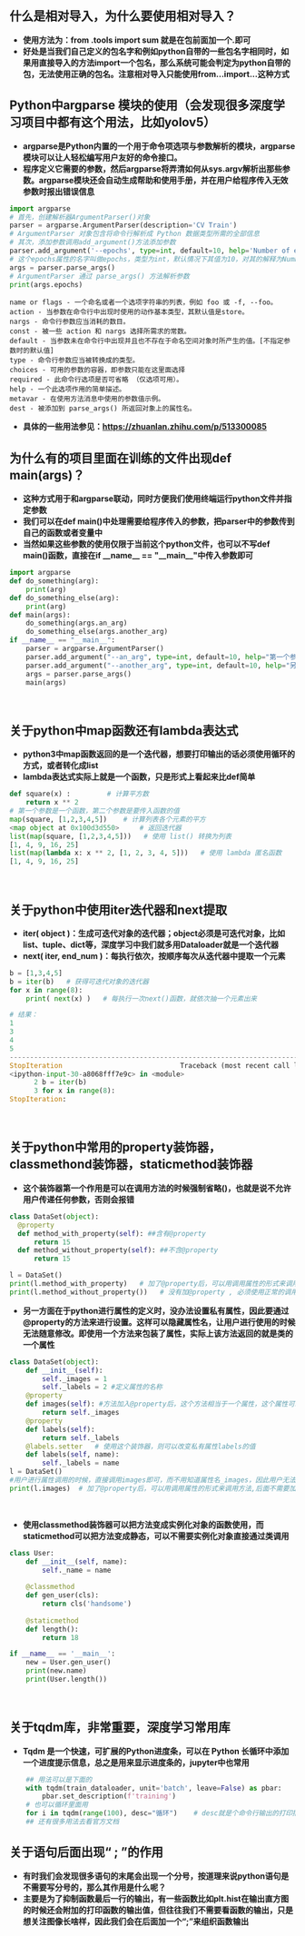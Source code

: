 ## **什么是相对导入，为什么要使用相对导入？**
- **使用方法为：from .tools import sum 就是在包前面加一个.即可**<br> 
- **好处是当我们自己定义的包名字和例如python自带的一些包名字相同时，如果用直接导入的方法import一个包名，那么系统可能会判定为python自带的包，无法使用正确的包名。注意相对导入只能使用from...import...这种方式** </br>

## **Python中argparse 模块的使用（会发现很多深度学习项目中都有这个用法，比如yolov5）**
- **argparse是Python内置的一个用于命令项选项与参数解析的模块，argparse模块可以让人轻松编写用户友好的命令接口。**
- **程序定义它需要的参数，然后argparse将弄清如何从sys.argv解析出那些参数。argparse模块还会自动生成帮助和使用手册，并在用户给程序传入无效参数时报出错误信息**
``` python
import argparse
# 首先，创建解析器ArgumentParser()对象
parser = argparse.ArgumentParser(description='CV Train')
# ArgumentParser 对象包含将命令行解析成 Python 数据类型所需的全部信息
# 其次，添加参数调用add_argument()方法添加参数
parser.add_argument('--epochs', type=int, default=10, help='Number of epochs to train.')
# 这个epochs属性的名字叫做epochs，类型为int，默认情况下其值为10，对其的解释为Number of epochs to train->训练的epoch数
args = parser.parse_args()
# ArgumentParser 通过 parse_args() 方法解析参数
print(args.epochs)
```
```
name or flags - 一个命名或者一个选项字符串的列表，例如 foo 或 -f, --foo。
action - 当参数在命令行中出现时使用的动作基本类型，其默认值是store。
nargs - 命令行参数应当消耗的数目。
const - 被一些 action 和 nargs 选择所需求的常数。
default - 当参数未在命令行中出现并且也不存在于命名空间对象时所产生的值。[不指定参数时的默认值]
type - 命令行参数应当被转换成的类型。
choices - 可用的参数的容器，即参数只能在这里面选择
required - 此命令行选项是否可省略 （仅选项可用）。
help - 一个此选项作用的简单描述。
metavar - 在使用方法消息中使用的参数值示例。
dest - 被添加到 parse_args() 所返回对象上的属性名。
```
- **具体的一些用法参见：https://zhuanlan.zhihu.com/p/513300085**
## **为什么有的项目里面在训练的文件出现def main(args)？**

- **这种方式用于和argparse联动，同时方便我们使用终端运行python文件并指定参数**
- **我们可以在def main()中处理需要给程序传入的参数，把parser中的参数传到自己的函数或者变量中**
- **当然如果这些参数的使用仅限于当前这个python文件，也可以不写def main()函数，直接在if \_\_name\_\_ == "\_\_main\_\_"中传入参数即可**

```python
import argparse
def do_something(arg):
    print(arg)
def do_something_else(arg):
    print(arg)
def main(args):
    do_something(args.an_arg)
    do_something_else(args.another_arg)
if __name__ == "__main__":
    parser = argparse.ArgumentParser()
    parser.add_argument("--an_arg", type=int, default=10, help="第一个参数")
    parser.add_argument("--another_arg", type=int, default=10, help="另一个参数")
    args = parser.parse_args()
    main(args)
```
</br>

## **关于python中map函数还有lambda表达式**
- **python3中map函数返回的是一个迭代器，想要打印输出的话必须使用循环的方式，或者转化成list**
- **lambda表达式实际上就是一个函数，只是形式上看起来比def简单**
```python
def square(x) :         # 计算平方数
    return x ** 2
# 第一个参数是一个函数，第二个参数是要传入函数的值
map(square, [1,2,3,4,5])    # 计算列表各个元素的平方
<map object at 0x100d3d550>     # 返回迭代器
list(map(square, [1,2,3,4,5]))   # 使用 list() 转换为列表
[1, 4, 9, 16, 25]
list(map(lambda x: x ** 2, [1, 2, 3, 4, 5]))   # 使用 lambda 匿名函数
[1, 4, 9, 16, 25]
```
</br>

## **关于python中使用iter迭代器和next提取**
- **iter( object )：生成可迭代对象的迭代器；object必须是可迭代对象，比如list、tuple、dict等，深度学习中我们就多用Dataloader就是一个迭代器**
- **next( iter, end_num )：每执行依次，按顺序每次从迭代器中提取一个元素**

```python
b = [1,3,4,5]
b = iter(b)   # 获得可迭代对象的迭代器
for x in range(8):
    print( next(x) )   # 每执行一次next()函数，就依次抽一个元素出来

# 结果：
1
3
4
5
---------------------------------------------------------------------------
StopIteration                             Traceback (most recent call last)
<ipython-input-30-a8068fff7e9c> in <module>
      2 b = iter(b)
      3 for x in range(8):
StopIteration:
```
</br>

## **关于python中常用的property装饰器，classmethond装饰器，staticmethod装饰器**
- **这个装饰器第一个作用是可以在调用方法的时候强制省略()，也就是说不允许用户传递任何参数，否则会报错**
```python
class DataSet(object):
  @property
  def method_with_property(self): ##含有@property
      return 15
  def method_without_property(self): ##不含@property
      return 15

l = DataSet()
print(l.method_with_property)   # 加了@property后，可以用调用属性的形式来调用方法,后面不需要加()
print(l.method_without_property())   # 没有加@property , 必须使用正常的调用方法的形式，即在后面加()
```
- **另一方面在于python进行属性的定义时，没办法设置私有属性，因此要通过@property的方法来进行设置。这样可以隐藏属性名，让用户进行使用的时候无法随意修改。即使用一个方法来包装了属性，实际上该方法返回的就是类的一个属性**
```python
class DataSet(object):
    def __init__(self):
        self._images = 1
        self._labels = 2 #定义属性的名称
    @property
    def images(self): #方法加入@property后，这个方法相当于一个属性，这个属性可以让用户进行使用，而且用户有没办法随意修改。
        return self._images 
    @property
    def labels(self):
        return self._labels
    @labels.setter   # 使用这个装饰器，则可以改变私有属性labels的值
    def labels(self, name):
        self._labels = name
l = DataSet()
#用户进行属性调用的时候，直接调用images即可，而不用知道属性名_images，因此用户无法更改属性，从而保护了类的属性。
print(l.images)  # 加了@property后，可以用调用属性的形式来调用方法,后面不需要加()，这就显得好像在调用属性一样
```
</br>

- **使用classmethod装饰器可以把方法变成实例化对象的函数使用，而staticmethod可以把方法变成静态，可以不需要实例化对象直接通过类调用**
```python
class User:
    def __init__(self, name):
        self._name = name
    
    @classmethod
    def gen_user(cls):
        return cls('handsome')
    
    @staticmethod
    def length():
        return 18

if __name__ == '__main__':
    new = User.gen_user()
    print(new.name)
    print(User.length())
```
</br>

## **关于tqdm库，非常重要，深度学习常用库**
- **Tqdm 是一个快速，可扩展的Python进度条，可以在 Python 长循环中添加一个进度提示信息，总之是用来显示进度条的，jupyter中也常用**
```python
    ## 用法可以是下面的
    with tqdm(train_dataloader, unit='batch', leave=False) as pbar:
        pbar.set_description(f'training')
    # 也可以循环里面用
    for i in tqdm(range(100), desc="循环")    # desc就是个命令行输出的打印描述
    ## 还有很多用法去看官方文档
```


## **关于语句后面出现“ ; ”的作用**
- **有时我们会发现很多语句的末尾会出现一个分号，按道理来说python语句是不需要写分号的，那么其作用是什么呢？**
- **主要是为了抑制函数最后一行的输出，有一些函数比如plt.hist在输出直方图的时候还会附加的打印函数的输出值，但往往我们不需要看函数的输出，只是想关注图像长啥样，因此我们会在后面加一个“;”来组织函数输出**